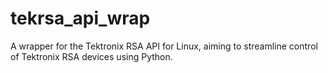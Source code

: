 # tekrsa_api_wrap
A wrapper for the Tektronix RSA API for Linux, aiming to streamline control of Tektronix RSA devices using Python.
